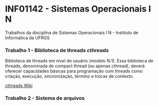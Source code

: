 # INF01142 - Sistemas Operacionais I N
Trabalhos da disciplina de Sistemas Operacionais I N - Instituto de Informática da UFRGS

### Trabalho 1 - Biblioteca de threads *cthreads*

Biblioteca de threads em nível de usuário (modelo N:1). Essa biblioteca de threads, denominada de compact thread (ou apenas cthread), deverá oferecer capacidades básicas para programação com threads como criação, execução, sincronização, término e trocas de contexto.

[cthreads Wiki](https://github.com/gumadeiras/inf-sisop/wiki)

### Trabalho 2 - Sistema de arquivos
